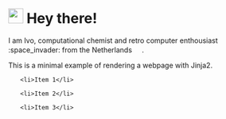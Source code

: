 <h1><img src="https://emojis.slackmojis.com/emojis/images/1643517375/34106/coffee_chemistry.gif" width="30"/> Hey there!</h1>
<p>I am Ivo, computational chemist and retro computer enthousiast :space_invader: from the Netherlands <img src="https://hatscripts.github.io/circle-flags/flags/nl.svg" width="16">.
<p>This is a minimal example of rendering a webpage with Jinja2.</p>

<ul>
    
    <li>Item 1</li>
    
    <li>Item 2</li>
    
    <li>Item 3</li>
    
</ul>